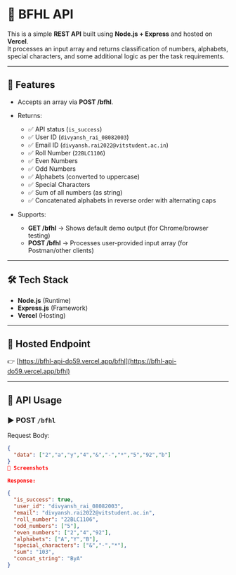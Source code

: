 # 🚀 BFHL API

This is a simple **REST API** built using **Node.js + Express** and hosted on **Vercel**.  
It processes an input array and returns classification of numbers, alphabets, special characters, and some additional logic as per the task requirements.

---

## 📌 Features
- Accepts an array via **POST /bfhl**.
- Returns:
  - ✅ API status (`is_success`)
  - ✅ User ID (`divyansh_rai_08082003`)
  - ✅ Email ID (`divyansh.rai2022@vitstudent.ac.in`)
  - ✅ Roll Number (`22BLC1106`)
  - ✅ Even Numbers
  - ✅ Odd Numbers
  - ✅ Alphabets (converted to uppercase)
  - ✅ Special Characters
  - ✅ Sum of all numbers (as string)
  - ✅ Concatenated alphabets in reverse order with alternating caps

- Supports:
  - **GET /bfhl** → Shows default demo output (for Chrome/browser testing)
  - **POST /bfhl** → Processes user-provided input array (for Postman/other clients)

---

## 🛠️ Tech Stack
- **Node.js** (Runtime)
- **Express.js** (Framework)
- **Vercel** (Hosting)

---

## 🔗 Hosted Endpoint
👉 [https://bfhl-api-do59.vercel.app/bfhl](https://bfhl-api-do59.vercel.app/bfhl)

---

## 📩 API Usage

### ▶️ POST `/bfhl`
Request Body:
```json
{
  "data": ["2","a","y","4","&","-","*","5","92","b"]
}
📸 Screenshots

Response:

{
  "is_success": true,
  "user_id": "divyansh_rai_08082003",
  "email": "divyansh.rai2022@vitstudent.ac.in",
  "roll_number": "22BLC1106",
  "odd_numbers": ["5"],
  "even_numbers": ["2","4","92"],
  "alphabets": ["A","Y","B"],
  "special_characters": ["&","-","*"],
  "sum": "103",
  "concat_string": "ByA"
}
